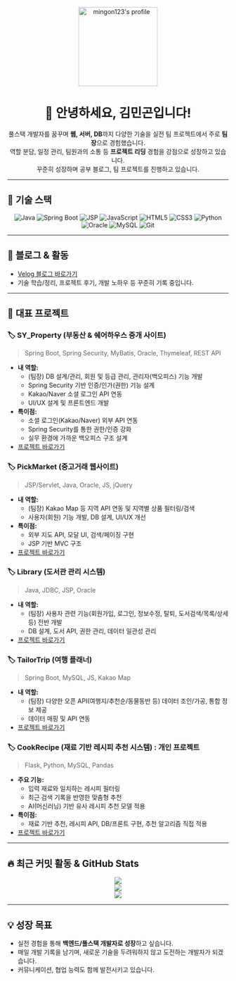 <p align="center">
  <img src="https://avatars.githubusercontent.com/u/56567812?v=4" width="180" alt="mingon123's profile" />
</p>

<h1 align="center">👋 안녕하세요, 김민곤입니다!</h1>

<p align="center">
풀스택 개발자를 꿈꾸며 <b>웹, 서버, DB</b>까지 다양한 기술을 실전 팀 프로젝트에서 주로 <b>팀장</b>으로 경험했습니다.<br>
역할 분담, 일정 관리, 팀원과의 소통 등 <b>프로젝트 리딩</b> 경험을 강점으로 성장하고 있습니다.<br>
꾸준히 성장하며 공부 블로그, 팀 프로젝트를 진행하고 있습니다.
</p>

---

## 🚀 기술 스택

<p align="center">
  <img src="https://img.shields.io/badge/Java-007396?style=for-the-badge&logo=java&logoColor=white" alt="Java"/>
  <img src="https://img.shields.io/badge/Spring Boot-6DB33F?style=for-the-badge&logo=springboot&logoColor=white" alt="Spring Boot"/>
  <img src="https://img.shields.io/badge/JSP-007396?style=for-the-badge&logo=jsp&logoColor=white" alt="JSP"/>
  <img src="https://img.shields.io/badge/JavaScript-F7DF1E?style=for-the-badge&logo=javascript&logoColor=black" alt="JavaScript"/>
  <img src="https://img.shields.io/badge/HTML5-E34F26?style=for-the-badge&logo=html5&logoColor=white" alt="HTML5"/>
  <img src="https://img.shields.io/badge/CSS3-1572B6?style=for-the-badge&logo=css3&logoColor=white" alt="CSS3"/>
  <img src="https://img.shields.io/badge/Python-3776AB?style=for-the-badge&logo=python&logoColor=white" alt="Python"/>
  <img src="https://img.shields.io/badge/Oracle-F80000?style=for-the-badge&logo=oracle&logoColor=white" alt="Oracle"/>
  <img src="https://img.shields.io/badge/MySQL-4479A1?style=for-the-badge&logo=mysql&logoColor=white" alt="MySQL"/>
  <img src="https://img.shields.io/badge/Git-F05032?style=for-the-badge&logo=git&logoColor=white" alt="Git"/>
</p>

---

## 📝 블로그 & 활동

- [Velog 블로그 바로가기](https://velog.io/@mingon123)
- 기술 학습/정리, 프로젝트 후기, 개발 노하우 등 꾸준히 기록 중입니다.

---

## 📂 대표 프로젝트

### 🏷️ SY_Property (부동산 & 쉐어하우스 중개 사이트)
> Spring Boot, Spring Security, MyBatis, Oracle, Thymeleaf, REST API
- **내 역할:**  
  - (팀장) DB 설계/관리, 회원 및 등급 관리, 관리자(백오피스) 기능 개발  
  - Spring Security 기반 인증/인가(권한) 기능 설계  
  - Kakao/Naver 소셜 로그인 API 연동  
  - UI/UX 설계 및 프론트엔드 개발
- **특이점:**  
  - 소셜 로그인(Kakao/Naver) 외부 API 연동  
  - Spring Security를 통한 권한/인증 강화  
  - 실무 환경에 가까운 백오피스 구조 설계
- [프로젝트 바로가기](https://github.com/mingon123/SY_PROPERTY)

### 🏷️ PickMarket (중고거래 웹사이트)
> JSP/Servlet, Java, Oracle, JS, jQuery
- **내 역할:**  
  - (팀장) Kakao Map 등 지역 API 연동 및 지역별 상품 필터링/검색  
  - 사용자(회원) 기능 개발, DB 설계, UI/UX 개선  
- **특이점:**  
  - 외부 지도 API, 모달 UI, 검색/페이징 구현  
  - JSP 기반 MVC 구조
- [프로젝트 바로가기](https://github.com/mingon123/JSP-pickmarket)

### 🏷️ Library (도서관 관리 시스템)
> Java, JDBC, JSP, Oracle
- **내 역할:**  
  - (팀장) 사용자 관련 기능(회원가입, 로그인, 정보수정, 탈퇴, 도서검색/목록/상세 등) 전반 개발  
  - DB 설계, 도서 API, 권한 관리, 데이터 일관성 관리
- [프로젝트 바로가기](https://github.com/mingon123/library)

### 🏷️ TailorTrip (여행 플래너)
> Spring Boot, MySQL, JS, Kakao Map
- **내 역할:**  
  - (팀장) 다양한 오픈 API(여행지/추천순/동물동반 등) 데이터 조인/가공, 통합 정보 제공  
  - 데이터 매핑 및 API 연동
- [프로젝트 바로가기](https://github.com/mingon123/TailorTrip)

### 🏷️ CookRecipe (재료 기반 레시피 추천 시스템) : 개인 프로젝트
> Flask, Python, MySQL, Pandas
- **주요 기능:**  
  - 입력 재료와 일치하는 레시피 필터링  
  - 최근 검색 기록을 반영한 맞춤형 추천  
  - AI(머신러닝) 기반 유사 레시피 추천 모델 적용
- **특이점:**  
  - 재료 기반 추천, 레시피 API, DB/프론트 구현, 추천 알고리즘 직접 적용
- [프로젝트 바로가기](https://github.com/mingon123/Cook_Recipe)

---

## 🔥 최근 커밋 활동 & GitHub Stats

<p align="center">
  <img src="https://github-readme-stats.vercel.app/api?username=mingon123&show_icons=true&theme=tokyonight"/>
  <br>
  <img src="https://github-readme-streak-stats.herokuapp.com/?user=mingon123&theme=tokyonight"/>
  <br>
  <img src="https://github-readme-activity-graph.cyclic.app/graph?username=mingon123&theme=tokyo-night"/>
</p>

---

## 💡 성장 목표

- 실전 경험을 통해 **백엔드/풀스택 개발자로 성장**하고 싶습니다.
- 매일 개발 기록을 남기며, 새로운 기술을 두려워하지 않고 도전하는 개발자가 되겠습니다.
- 커뮤니케이션, 협업 능력도 함께 발전시키고 있습니다.

